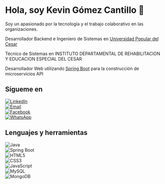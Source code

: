 # Hola, soy Kevin Gómez Cantillo 👋

Soy un apasionado por la tecnología y el trabajo colaborativo en las organizaciones.

Desarrollador Backend e Ingeniero de Sistemas en [Universidad Popular del Cesar](https://www.unicesar.edu.co/index.php/es/)

Técnico de Sistemas en INSTITUTO DEPARTAMENTAL DE REHABILITACION Y EDUCACION ESPECIAL DEL CESAR

Desarrollador Web utilizando [Spring Boot](https://spring.io/) para la construcción de microservicios API

## Sígueme en

<div class="card-deck">
  <div class="card border-0 bg-transparent">
    <a href="https://www.linkedin.com/in/kevin-g%C3%B3mez-cantillo-1aba6a165/">
      <img src="https://1000logos.net/wp-content/uploads/2017/03/Linkedin-Logo.png" class="card-img-top" alt="LinkedIn">
    </a>
  </div>
  <div class="card border-0 bg-transparent">
    <a href="mailto:servidorkgc@gmail.com">
      <img src="https://cdn-icons-png.flaticon.com/512/5968/5968534.png" class="card-img-top" alt="Email">
    </a>
  </div>
  <div class="card border-0 bg-transparent">
    <a href="https://web.facebook.com/kevingc99">
      <img src="https://icon-library.com/images/facebook-icon-25x25/facebook-icon-25x25-18.jpg" class="card-img-top" alt="Facebook">
    </a>
  </div>
  <div class="card border-0 bg-transparent">
    <a href="https://api.whatsapp.com/send?phone=573113940272">
      <img src="https://pngimg.com/uploads/whatsapp/whatsapp_PNG95147.png" class="card-img-top" alt="WhatsApp">
    </a>
  </div>
</div>

## Lenguajes y herramientas

<div class="card-deck">
  <div class="card border-0 bg-transparent">
    <img src="https://cdn-icons-png.flaticon.com/512/226/226777.png" class="card-img-top" alt="Java">
  </div>
  <div class="card border-0 bg-transparent">
    <img src="https://cdn-icons-png.flaticon.com/512/1199/1199124.png" class="card-img-top" alt="Spring Boot">
  </div>
  <div class="card border-0 bg-transparent">
    <img src="https://cdn-icons-png.flaticon.com/512/6132/6132221.png" class="card-img-top" alt="HTML5">
  </div>
  <div class="card border-0 bg-transparent">
    <img src="https://cdn-icons-png.flaticon.com/512/6132/6132222.png" class="card-img-top" alt="CSS3">
  </div>
  <div class="card border-0 bg-transparent">
    <img src="https://cdn-icons-png.flaticon.com/512/143/143655.png" class="card-img-top" alt="JavaScript">
  </div>
  <div class="card border-0 bg-transparent">
    <img src="https://cdn-icons-png.flaticon.com/512/5968/5968381.png" class="card-img-top" alt="MySQL">
  </div>
  <div class="card border-0 bg-transparent">
    <img src="https://cdn-icons-png.flaticon.com/512/2748/2748941.png" class="card-img-top" alt="MongoDB">
  </div>
  <!-- Agrega más imágenes según sea necesario -->
</div>

